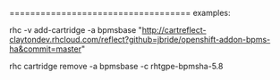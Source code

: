 ===================================
examples:

rhc -v add-cartridge -a bpmsbase "http://cartreflect-claytondev.rhcloud.com/reflect?github=jbride/openshift-addon-bpms-ha&commit=master"

rhc cartridge remove -a bpmsbase -c rhtgpe-bpmsha-5.8
